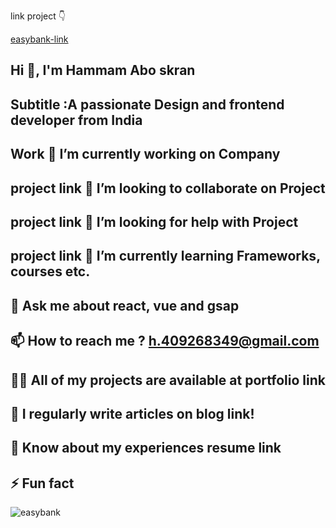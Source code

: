 link project 👇


[easybank-link](https://hammam2003.github.io/easybank-hammam/)
##  Hi 👋, I'm Hammam Abo skran
## Subtitle :A passionate Design and frontend developer from India
## Work 🔭 I’m currently working on Company
## project link 👯 I’m looking to collaborate on Project
## project link 🤝 I’m looking for help with Project
## project link 🌱 I’m currently learning Frameworks, courses etc.
## 💬 Ask me about react, vue and gsap
## 📫 How to reach me ? h.409268349@gmail.com
## 👨‍💻 All of my projects are available at portfolio link
## 📝 I regularly write articles on blog link!
## 📄 Know about my experiences resume link
## ⚡ Fun fact
![easybank](https://user-images.githubusercontent.com/102245213/170889776-1927cf72-a453-4ff6-b4d3-33a28dff32d8.PNG)

